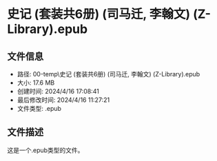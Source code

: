 ﻿# 史记 (套装共6册) (司马迁, 李翰文) (Z-Library).epub

## 文件信息
- 路径: 00-temp\史记 (套装共6册) (司马迁, 李翰文) (Z-Library).epub
- 大小: 17.6 MB
- 创建时间: 2024/4/16 17:08:41
- 最后修改时间: 2024/4/16 11:27:21
- 文件类型: .epub

## 文件描述
这是一个.epub类型的文件。


